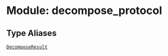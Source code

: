 # Module: decompose_protocol






## Type Aliases

[`DecomposeResult`](../../qualtran/cirq_interop/decompose_protocol/DecomposeResult.md)

